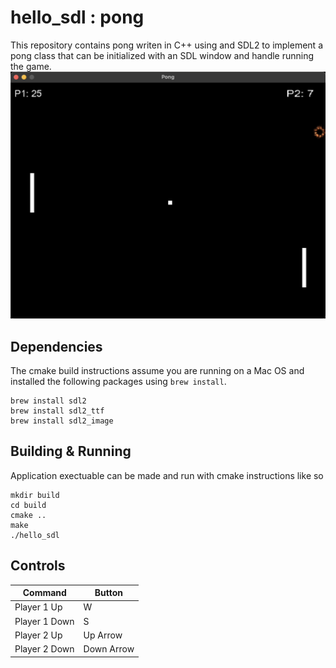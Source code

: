 # hello_sdl : pong

This repository contains pong writen in C++ using and SDL2 to implement a pong class that can be initialized with an SDL window and handle running the game.  
![pong game screenshot](doc/pong_screenshot.png)

## Dependencies
The cmake build instructions assume you are running on a Mac OS and installed the following packages using `brew install`.

```
brew install sdl2
brew install sdl2_ttf
brew install sdl2_image
```

## Building & Running
Application exectuable can be made and run with cmake instructions like so
```
mkdir build
cd build
cmake .. 
make
./hello_sdl
```

## Controls
| Command       | Button     |
|---------------|------------|
| Player 1 Up   | W          |
| Player 1 Down | S          | 
| Player 2 Up   | Up Arrow   | 
| Player 2 Down | Down Arrow | 
